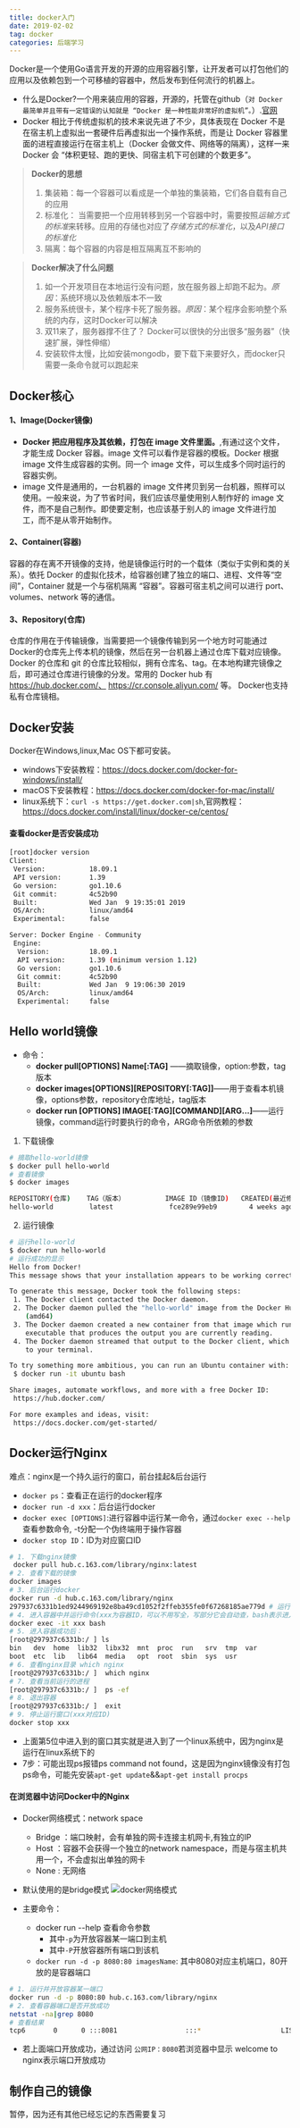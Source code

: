 ```yaml
---
title: docker入门
date: 2019-02-02
tag: docker
categories: 后端学习
---
```

Docker是一个使用Go语言开发的开源的应用容器引擎，让开发者可以打包他们的应用以及依赖包到一个可移植的容器中，然后发布到任何流行的机器上。
- 什么是Docker?一个用来装应用的容器，开源的，托管在github（`对 Docker 最简单并且带有一定错误的认知就是 “Docker 是一种性能非常好的虚拟机”。`）.[官网](https://www.docker.com/)
- Docker 相比于传统虚拟机的技术来说先进了不少，具体表现在 Docker 不是在宿主机上虚拟出一套硬件后再虚拟出一个操作系统，而是让 Docker 容器里面的进程直接运行在宿主机上（Docker 会做文件、网络等的隔离），这样一来 Docker 会 “体积更轻、跑的更快、同宿主机下可创建的个数更多”。

> **Docker的思想**
> 1. 集装箱：每一个容器可以看成是一个单独的集装箱，它们各自载有自己的应用
> 2. 标准化： 当需要把一个应用转移到另一个容器中时，需要按照*运输方式的标准*来转移。应用的存储也对应了*存储方式的标准化*，以及*API接口的标准化*
> 3. 隔离：每个容器的内容是相互隔离互不影响的

> **Docker解决了什么问题**
> 1. 如一个开发项目在本地运行没有问题，放在服务器上却跑不起为。*原因*：系统环境以及依赖版本不一致
> 2. 服务系统很卡，某个程序卡死了服务器。*原因*：某个程序会影响整个系统的内存，这时Docker可以解决
> 3. 双11来了，服务器撑不住了？ Docker可以很快的分出很多“服务器”（快速扩展，弹性伸缩）
> 4. 安装软件太慢，比如安装mongodb，要下载下来要好久，而docker只需要一条命令就可以跑起来
<!--more-->

## Docker核心
#### 1、Image(Docker镜像)
- **Docker 把应用程序及其依赖，打包在 image 文件里面。**,有通过这个文件，才能生成 Docker 容器。image 文件可以看作是容器的模板。Docker 根据 image 文件生成容器的实例。同一个 image 文件，可以生成多个同时运行的容器实例。
- image 文件是通用的，一台机器的 image 文件拷贝到另一台机器，照样可以使用。一般来说，为了节省时间，我们应该尽量使用别人制作好的 image 文件，而不是自己制作。即使要定制，也应该基于别人的 image 文件进行加工，而不是从零开始制作。
#### 2、Container(容器)
 容器的存在离不开镜像的支持，他是镜像运行时的一个载体（类似于实例和类的关系）。依托 Docker 的虚拟化技术，给容器创建了独立的端口、进程、文件等“空间”，Container 就是一个与宿机隔离 “容器”。容器可宿主机之间可以进行 port、volumes、network 等的通信。
#### 3、Repository(仓库)
仓库的作用在于传输镜像，当需要把一个镜像传输到另一个地方时可能通过Docker的仓库先上传本机的镜像，然后在另一台机器上通过仓库下载对应镜像。 Docker 的仓库和 git 的仓库比较相似，拥有仓库名、tag。在本地构建完镜像之后，即可通过仓库进行镜像的分发。常用的 Docker hub 有 https://hub.docker.com/、 https://cr.console.aliyun.com/ 等。 Docker也支持私有仓库镜相。

## Docker安装 
Docker在Windows,linux,Mac OS下都可安装。
- windows下安装教程：https://docs.docker.com/docker-for-windows/install/
- macOS下安装教程：https://docs.docker.com/docker-for-mac/install/
- linux系统下：`curl -s https://get.docker.com|sh`,官网教程：https://docs.docker.com/install/linux/docker-ce/centos/

#### 查看docker是否安装成功
```bash
[root]docker version
Client:
 Version:           18.09.1
 API version:       1.39
 Go version:        go1.10.6
 Git commit:        4c52b90
 Built:             Wed Jan  9 19:35:01 2019
 OS/Arch:           linux/amd64
 Experimental:      false

Server: Docker Engine - Community
 Engine:
  Version:          18.09.1
  API version:      1.39 (minimum version 1.12)
  Go version:       go1.10.6
  Git commit:       4c52b90
  Built:            Wed Jan  9 19:06:30 2019
  OS/Arch:          linux/amd64
  Experimental:     false
```

## Hello world镜像
- 命令：
    - **docker pull[OPTIONS] Name[:TAG]** ——摘取镜像，option:参数，tag版本
    - **docker images[OPTIONS][REPOSITORY[:TAG]]**——用于查看本机镜像，options参数，repository仓库地址，tag版本
    - **docker run [OPTIONS] IMAGE[:TAG][COMMAND][ARG...]**——运行镜像，command运行时要执行的命令，ARG命令所依赖的参数

1. 下载镜像
```bash
# 摘取hello-world镜像
$ docker pull hello-world
# 查看镜像
$ docker images

REPOSITORY(仓库)    TAG（版本）          IMAGE ID（镜像ID)   CREATED(最近修改)    SIZE（大小）
hello-world         latest              fce289e99eb9        4 weeks ago         1.84kB
```

2. 运行镜像
```bash
# 运行hello-world
$ docker run hello-world
# 运行成功的显示
Hello from Docker!
This message shows that your installation appears to be working correctly.

To generate this message, Docker took the following steps:
 1. The Docker client contacted the Docker daemon.
 2. The Docker daemon pulled the "hello-world" image from the Docker Hub.
    (amd64)
 3. The Docker daemon created a new container from that image which runs the
    executable that produces the output you are currently reading.
 4. The Docker daemon streamed that output to the Docker client, which sent it
    to your terminal.

To try something more ambitious, you can run an Ubuntu container with:
 $ docker run -it ubuntu bash

Share images, automate workflows, and more with a free Docker ID:
 https://hub.docker.com/

For more examples and ideas, visit:
 https://docs.docker.com/get-started/

```

## Docker运行Nginx
难点：nginx是一个持久运行的窗口，前台挂起&后台运行
- `docker ps`：查看正在运行的docker程序 
- `docker run -d xxx`：后台运行docker
- `docker exec [OPTIONS]`:进行容器中运行某一命令，通过`docker exec --help`查看参数命令, -t分配一个伪终端用于操作容器
- `docker stop ID`：ID为对应窗口ID


```bash
# 1. 下载nginx镜像
 docker pull hub.c.163.com/library/nginx:latest
# 2. 查看下载的镜像
docker images
# 3. 后台运行docker
docker run -d hub.c.163.com/library/nginx
297937c6331b1ed9244969192e8ba49cd1052f2ffeb355fe0f67268185ae779d # 运行成功后的程序ID
# 4. 进入容器中并运行命令(xxx为容器ID，可以不用写全，写部分它会自动查，bash表示进入命令操作窗口)
docker exec -it xxx bash
# 5. 进入容器成功后：
[root@297937c6331b:/ ] ls
bin   dev  home  lib32	libx32	mnt  proc  run	 srv  tmp  var
boot  etc  lib	 lib64	media	opt  root  sbin  sys  usr
# 6. 查看nginx目录 which nginx
[root@297937c6331b:/ ]  which nginx
# 7. 查看当前运行的进程
[root@297937c6331b:/ ]  ps -ef
# 8. 退出容器
[root@297937c6331b:/ ]  exit
# 9. 停止运行窗口(xxx对应ID)
docker stop xxx

```
- 上面第5位中进入到的窗口其实就是进入到了一个linux系统中，因为nginx是运行在linux系统下的
- 7步：可能出现ps报错ps command not found，这是因为nginx镜像没有打包ps命令，可能先安装`apt-get update`&&`apt-get install procps`

#### 在浏览器中访问Docker中的Nginx
- Docker网络模式：network space
    - Bridge    ：端口映射，会有单独的网卡连接主机网卡,有独立的IP
    - Host  ：容器不会获得一个独立的network namespace，而是与宿主机共用一个，不会虚拟出单独的网卡
    - None  : 无网络
- 默认使用的是bridge模式
![docker网络模式](https://img-blog.csdn.net/20180605082731554?watermark/2/text/aHR0cHM6Ly9ibG9nLmNzZG4ubmV0L3NpbmF0XzM1OTMwMjU5/font/5a6L5L2T/fontsize/400/fill/I0JBQkFCMA==/dissolve/70)

- 主要命令：
    - docker run --help 查看命令参数
        - 其中`-p`为开放容器某一端口到主机
        - 其中`-P`开放容器所有端口到该机
    - `docker run -d -p 8080:80 imagesName`:    其中8080对应主机端口，80开放的是容器端口

```bash
# 1. 运行并开放容器某一端口
docker run -d -p 8080:80 hub.c.163.com/library/nginx
# 2. 查看容器端口是否开放成功
netstat -na|grep 8080
# 查看结果
tcp6       0      0 :::8081                 :::*                    LISTEN  
```
- 若上面端口开放成功，通过访问 `公网IP：8080`若浏览器中显示 welcome to nginx表示端口开放成功

## 制作自己的镜像
暂停，因为还有其他已经忘记的东西需要复习